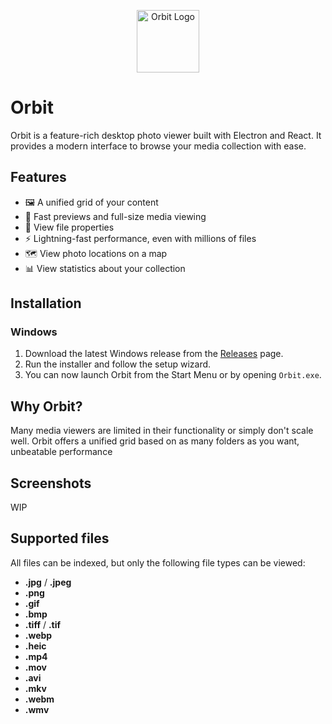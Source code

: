 <p align="center">
  <img src="https://cdn.kiy.li/img/kiyantk/orbit-logo192.png" width="100" alt="Orbit Logo"/>
</p>

# Orbit

Orbit is a feature-rich desktop photo viewer built with Electron and React. It provides a modern interface to browse your media collection with ease.

## Features
- 🖼️ A unified grid of your content
- 👀 Fast previews and full-size media viewing
- 💾 View file properties
- ⚡ Lightning-fast performance, even with millions of files
- 🗺️ View photo locations on a map
- 📊 View statistics about your collection

## Installation
### Windows
1. Download the latest Windows release from the [Releases](https://github.com/kiyantk/orbit/releases) page.
2. Run the installer and follow the setup wizard.
3. You can now launch Orbit from the Start Menu or by opening `Orbit.exe`.

## Why Orbit?
Many media viewers are limited in their functionality or simply don't scale well. Orbit offers a unified grid based on as many folders as you want, unbeatable performance 

## Screenshots
WIP

## Supported files
All files can be indexed, but only the following file types can be viewed:
- **.jpg** / **.jpeg**
- **.png**
- **.gif**
- **.bmp**
- **.tiff** / **.tif**
- **.webp**
- **.heic**
- **.mp4**
- **.mov**
- **.avi**
- **.mkv**
- **.webm**
- **.wmv**
